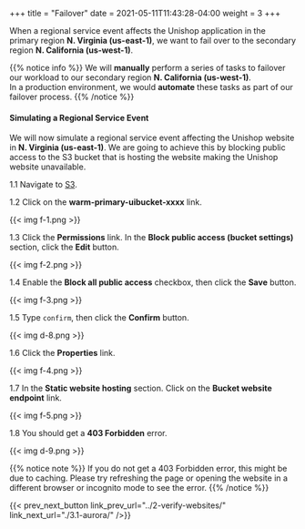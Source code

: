 +++
title = "Failover"
date =  2021-05-11T11:43:28-04:00
weight = 3
+++

When a regional service event affects the Unishop application in the primary region **N. Virginia (us-east-1)**, we want to fail over to the secondary region **N. California (us-west-1)**.

{{% notice info %}}
We will **manually** perform a series of tasks to failover our workload to our secondary region **N. California (us-west-1)**.  
In a production environment, we would **automate** these tasks as part of our failover process.
{{% /notice %}}

#### Simulating a Regional Service Event

We will now simulate a regional service event affecting the Unishop website in **N. Virginia (us-east-1)**.  We are going to achieve this by blocking public access to the S3 bucket that is hosting the website making the Unishop website unavailable.

1.1  Navigate to [S3](https://console.aws.amazon.com/s3/home?region=us-east-1#/).

1.2 Click on the **warm-primary-uibucket-xxxx** link.

{{< img f-1.png >}}

1.3 Click the **Permissions** link. In the **Block public access (bucket settings)** section, click the **Edit** button.

{{< img f-2.png >}}

1.4 Enable the **Block all public access** checkbox, then click the **Save** button.

{{< img f-3.png >}}

1.5 Type `confirm`, then click the **Confirm** button.

{{< img d-8.png >}}

1.6 Click the **Properties** link.  

{{< img f-4.png >}}

1.7 In the **Static website hosting** section.  Click on the **Bucket website endpoint** link.

{{< img f-5.png >}}

1.8  You should get a **403 Forbidden** error.

{{< img d-9.png >}}

{{% notice note %}}
If you do not get a 403 Forbidden error, this might be due to caching.  Please try refreshing the page or opening the website in a different browser or incognito mode to see the error.
{{% /notice  %}}

{{< prev_next_button link_prev_url="../2-verify-websites/" link_next_url="./3.1-aurora/" />}}
